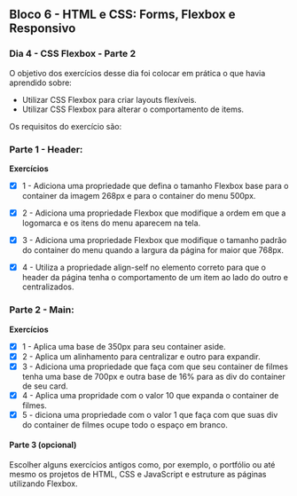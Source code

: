 ## Bloco 6 - HTML e CSS: Forms, Flexbox e Responsivo
### Dia 4 - CSS Flexbox - Parte 2

O objetivo dos exercícios desse dia foi colocar em prática o que havia aprendido sobre:

- Utilizar CSS Flexbox para criar layouts flexíveis.
- Utilizar CSS Flexbox para alterar o comportamento de items.

Os requisitos do exercí­cio são:
### Parte 1 - Header:

**Exercícios**
- [x] 1 - Adiciona uma propriedade que defina o tamanho Flexbox base para o container da imagem 268px e para o container do menu 500px.
- [x] 2 - Adiciona uma propriedade Flexbox que modifique a ordem em que a logomarca e os itens do menu aparecem na tela.
- [x] 3 - Adiciona uma propriedade Flexbox que modifique o tamanho padrão do container do menu quando a largura da página for maior que 768px.
- [x] 4 - Utiliza a propriedade align-self no elemento correto para que o header da página tenha o comportamento de um item ao lado do outro e centralizados.


### Parte 2 - Main:
**Exercícios**
- [x] 1 - Aplica uma base de 350px para seu container aside.
- [x] 2 - Aplica um alinhamento para centralizar e outro para expandir.
- [x] 3 - Adiciona uma propriedade que faça com que seu container de filmes tenha uma base de 700px e outra base de 16% para as div do container de seu card.
- [x] 4 - Aplica uma propridade com o valor 10 que expanda o container de filmes.
- [x] 5 - diciona uma propriedade com o valor 1 que faça com que suas div do container de filmes ocupe todo o espaço em branco.

#### Parte 3 (opcional)

Escolher alguns exercícios antigos como, por exemplo, o portfólio ou até mesmo os projetos de HTML, CSS e JavaScript e estruture as páginas utilizando Flexbox.
